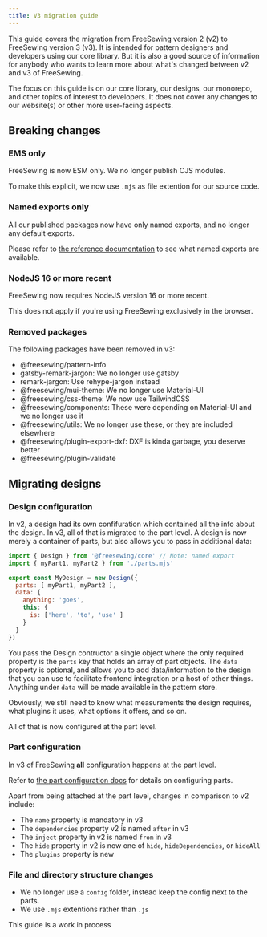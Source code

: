 ```yaml
---
title: V3 migration guide
---
```


This guide covers the migration from FreeSewing version 2 (v2) to FreeSewing
version 3 (v3).  It is intended for pattern designers and developers using our
core library. But it is also a good source of information for anybody who wants
to learn more about what's changed between v2 and v3 of FreeSewing.

The focus on this guide is on our core library, our designs, our monorepo, and other topics of interest to developers.
It does not cover any changes to our website(s) or other more user-facing aspects.

## Breaking changes

### EMS only

FreeSewing is now ESM only. We no longer publish CJS modules.

To make this explicit, we now use `.mjs` as file extention for our source code.

### Named exports only

All our published packages now have only named exports, and no longer any default exports.

Please refer to [the reference documentation](/reference/api/core) to see what named exports are available.

### NodeJS 16 or more recent

FreeSewing now requires NodeJS version 16 or more recent.

<Note compact>This does not apply if you're using FreeSewing exclusively in the browser.</Note>

### Removed packages

The following packages have been removed in v3:

- @freesewing/pattern-info
- gatsby-remark-jargon: We no longer use gatsby
- remark-jargon: Use rehype-jargon instead
- @freesewing/mui-theme: We no longer use Material-UI
- @freesewing/css-theme: We now use TailwindCSS
- @freesewing/components: These were depending on Material-UI and we no longer use it
- @freesewing/utils: We no longer use these, or they are included elsewhere
- @freesewing/plugin-export-dxf: DXF is kinda garbage, you deserve better
- @freesewing/plugin-validate

## Migrating designs

### Design configuration

In v2, a design had its own confifuration which contained all the info about the design.
In v3, all of that is migrated to the part level. A design is now merely a container of parts, but also allows you to pass in additional data:

```js
import { Design } from '@freesewing/core' // Note: named export
import { myPart1, myPart2 } from './parts.mjs'

export const MyDesign = new Design({
  parts: [ myPart1, myPart2 ],
  data: {
    anything: 'goes',
    this: {
      is: ['here', 'to', 'use' ]
    }
  }
})
```

You pass the Design contructor a single object where the only required property is the `parts` key that holds an array of part objects.
The `data` property is optional, and allows you to add data/information to the design that you can use to facilitate frontend integration or a host of other things. Anything under `data` will be made available in the pattern store.

Obviously, we still need to know what measurements the design requires, what plugins it uses, what options it offers, and so on.

All of that is now configured at the part level.

### Part configuration

In v3 of FreeSewing __all__ configuration happens at the part level.

Refer to [the part configuration docs](/reference/api/part/config) for details on configuring parts.

Apart from being attached at the part level, changes in comparison to v2 include:

- The `name` property is mandatory in v3
- The `dependencies` property v2 is named `after` in v3
- The `inject` property in v2 is named `from` in v3
- The `hide` property in v2 is now one of `hide`, `hideDependencies`, or `hideAll`
- The `plugins` property is new 

### File and directory structure changes

- We no longer use a `config` folder, instead keep the config next to the parts.
- We use `.mjs` extentions rather than `.js`

<Fixme compact>This guide is a work in process</Fixme>

